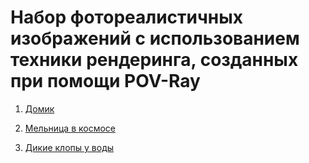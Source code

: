 # Набор фотореалистичных изображений с использованием техники рендеринга, созданных при помощи POV-Ray

1. [Домик](https://github.com/kamneva/PovRay/tree/lodge)

2. [Мельница в космосе](https://github.com/kamneva/PovRay/tree/windmill-in-space)

3. [Дикие клопы у воды](https://github.com/kamneva/PovRay/blob/wild-bedbugs)
